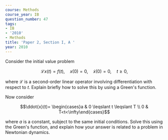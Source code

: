 ```yaml
---
course: Methods
course_year: IB
question_number: 47
tags:
- IB
- '2010'
- Methods
title: 'Paper 2, Section I, A '
year: 2010
---
```




Consider the initial value problem

$$\mathcal{L} x(t)=f(t), \quad x(0)=0, \quad \dot{x}(0)=0, \quad t \geqslant 0,$$

where $\mathcal{L}$ is a second-order linear operator involving differentiation with respect to $t$. Explain briefly how to solve this by using a Green's function.

Now consider

$$\ddot{x}(t)= \begin{cases}a & 0 \leqslant t \leqslant T \\ 0 & T<t<\infty\end{cases}$$

where $a$ is a constant, subject to the same initial conditions. Solve this using the Green's function, and explain how your answer is related to a problem in Newtonian dynamics.